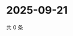 # 2025-09-21

共 0 条

<!-- BEGIN ZHIHUQUESTIONS -->
<!-- 最后更新时间 Sun Sep 21 2025 17:10:01 GMT+0800 (China Standard Time) -->

<!-- END ZHIHUQUESTIONS -->
